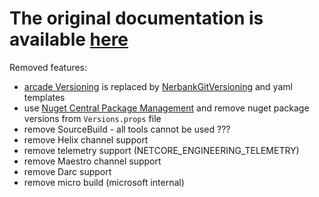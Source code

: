 # **The original documentation is available [here](https://github.com/dotnet/arcade/tree/main/Documentation)**

Removed features:

- [arcade Versioning](https://github.com/dotnet/arcade/blob/main/Documentation/CorePackages/Versioning.md) is replaced by [NerbankGitVersioning](https://github.com/dotnet/Nerdbank.GitVersioning) and yaml templates
- use [Nuget Central Package Management](https://devblogs.microsoft.com/nuget/introducing-central-package-management/?WT.mc_id=DT-MVP-5004452) and remove nuget package versions from `Versions.props` file
- remove SourceBuild - all tools cannot be used ???
- remove Helix channel support
- remove telemetry support (NETCORE_ENGINEERING_TELEMETRY)
- remove Maestro channel support
- remove Darc support
- remove micro build (microsoft internal)
